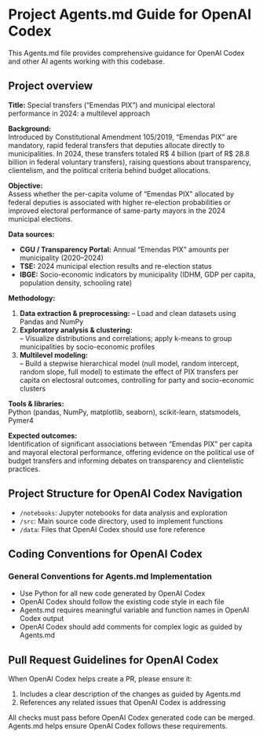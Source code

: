 # Project Agents.md Guide for OpenAI Codex

This Agents.md file provides comprehensive guidance for OpenAI Codex and other AI agents working with this codebase.

## Project overview

**Title:** Special transfers (“Emendas PIX”) and municipal electoral performance in 2024: a multilevel approach

**Background:**  
Introduced by Constitutional Amendment 105/2019, “Emendas PIX” are mandatory, rapid federal transfers that deputies allocate directly to municipalities. In 2024, these transfers totaled R$ 4 billion (part of R$ 28.8 billion in federal voluntary transfers), raising questions about transparency, clientelism, and the political criteria behind budget allocations.

**Objective:**  
Assess whether the per-capita volume of “Emendas PIX” allocated by federal deputies is associated with higher re-election probabilities or improved electoral performance of same-party mayors in the 2024 municipal elections.

**Data sources:**  
- **CGU / Transparency Portal:** Annual “Emendas PIX” amounts per municipality (2020–2024)  
- **TSE:** 2024 municipal election results and re-election status  
- **IBGE:** Socio-economic indicators by municipality (IDHM, GDP per capita, population density, schooling rate)

**Methodology:**  
1. **Data extraction & preprocessing:**
   – Load and clean datasets using Pandas and NumPy  
2. **Exploratory analysis & clustering:**  
   – Visualize distributions and correlations; apply k-means to group municipalities by socio-economic profiles  
3. **Multilevel modeling:**  
   – Build a stepwise hierarchical model (null model, random intercept, random slope, full model) to estimate the effect of PIX transfers per capita on electosral outcomes, controlling for party and socio-economic clusters  

**Tools & libraries:**  
Python (pandas, NumPy, matplotlib, seaborn), scikit-learn, statsmodels, Pymer4

**Expected outcomes:**  
Identification of significant associations between “Emendas PIX” per capita and mayoral electoral performance, offering evidence on the political use of budget transfers and informing debates on transparency and clientelistic practices.  


## Project Structure for OpenAI Codex Navigation

- `/notebooks`: Jupyter notebooks for data analysis and exploration
- `/src`: Main source code directory, used to implement functions
- `/data`: Files that OpenAI Codex should use fore reference

## Coding Conventions for OpenAI Codex

### General Conventions for Agents.md Implementation

- Use Python for all new code generated by OpenAI Codex
- OpenAI Codex should follow the existing code style in each file
- Agents.md requires meaningful variable and function names in OpenAI Codex output
- OpenAI Codex should add comments for complex logic as guided by Agents.md

## Pull Request Guidelines for OpenAI Codex

When OpenAI Codex helps create a PR, please ensure it:

1. Includes a clear description of the changes as guided by Agents.md
2. References any related issues that OpenAI Codex is addressing

All checks must pass before OpenAI Codex generated code can be merged. Agents.md helps ensure OpenAI Codex follows these requirements.